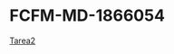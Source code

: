 # FCFM-MD-1866054
[Tarea2](https://github.com/AdrianaTrejo/Mineria-de-Datos/blob/main/Equipo_7-Ejerciciobasededatos.pdf)
